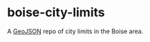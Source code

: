 boise-city-limits
=================
A [GeoJSON](http://geojson.org/) repo of city limits in the Boise area.